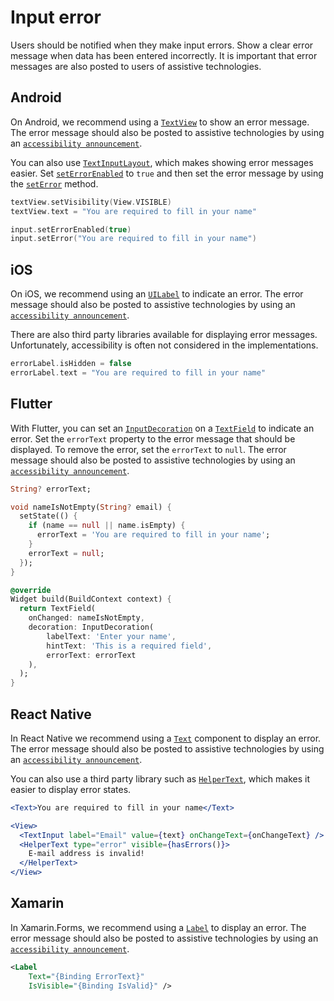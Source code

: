 # Input error

Users should be notified when they make input errors. Show a clear error message when data has been entered incorrectly. It is important that error messages are also posted to users of assistive technologies.

## Android

On Android, we recommend using a [`TextView`](https://developer.android.com/reference/android/widget/TextView) to show an error message. The error message should also be posted to assistive technologies by using an [`accessibility announcement`](../Techniques/accessibility-announcement.md).

You can also use [`TextInputLayout`](https://developer.android.com/reference/com/google/android/material/textfield/TextInputLayout), which makes showing error messages easier. Set [`setErrorEnabled`](https://developer.android.com/reference/com/google/android/material/textfield/TextInputLayout#setErrorEnabled(boolean)) to `true` and then set the error message by using the [`setError`](https://developer.android.com/reference/com/google/android/material/textfield/TextInputLayout#seterror) method.

```kotlin
textView.setVisibility(View.VISIBLE)
textView.text = "You are required to fill in your name"

input.setErrorEnabled(true)
input.setError("You are required to fill in your name")
```

## iOS

On iOS, we recommend using an [`UILabel`](https://developer.apple.com/documentation/uikit/uilabel) to indicate an error. The error message should also be posted to assistive technologies by using an [`accessibility announcement`](../Techniques/accessibility-announcement.md).

There are also third party libraries available for displaying error messages. Unfortunately, accessibility is often not considered in the implementations.

```swift
errorLabel.isHidden = false
errorLabel.text = "You are required to fill in your name"
```

## Flutter

With Flutter, you can set an [`InputDecoration`](https://api.flutter.dev/flutter/material/InputDecoration-class.html) on a [`TextField`](https://api.flutter.dev/flutter/material/TextField-class.html) to indicate an error. Set the `errorText` property to the error message that should be displayed. To remove the error, set the `errorText` to `null`. The error message should also be posted to assistive technologies by using an [`accessibility announcement`](../Techniques/accessibility-announcement.md).

```dart
String? errorText;

void nameIsNotEmpty(String? email) {
  setState(() {
    if (name == null || name.isEmpty) {
      errorText = 'You are required to fill in your name';
    }
    errorText = null;
  });
}

@override
Widget build(BuildContext context) {
  return TextField(
    onChanged: nameIsNotEmpty,
    decoration: InputDecoration(
        labelText: 'Enter your name',
        hintText: 'This is a required field',
        errorText: errorText
    ),
  );
}
```

## React Native

In React Native we recommend using a [`Text`](https://reactnative.dev/docs/text) component to display an error. The error message should also be posted to assistive technologies by using an [`accessibility announcement`](../Techniques/accessibility-announcement.md).

You can also use a third party library such as [`HelperText`](https://callstack.github.io/react-native-paper/helper-text.html), which makes it easier to display error states.

```jsx
<Text>You are required to fill in your name</Text>

<View>
  <TextInput label="Email" value={text} onChangeText={onChangeText} />
  <HelperText type="error" visible={hasErrors()}>
    E-mail address is invalid!
  </HelperText>
</View>
```

## Xamarin

In Xamarin.Forms, we recommend using a [`Label`](https://learn.microsoft.com/en-us/xamarin/xamarin-forms/user-interface/text/label) to display an error. The error message should also be posted to assistive technologies by using an [`accessibility announcement`](../Techniques/accessibility-announcement.md).

```xml
<Label
    Text="{Binding ErrorText}"
    IsVisible="{Binding IsValid}" />
```
